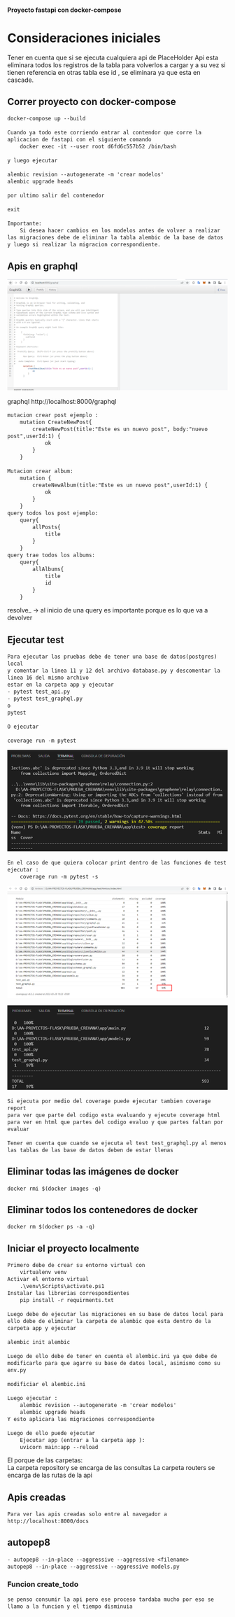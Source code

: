 #### Proyecto fastapi con docker-compose 


# Consideraciones iniciales
Tener en cuenta que si se ejecuta cualquiera api de PlaceHolder Api esta eliminara todos los registros de la tabla para volverlos a cargar
y a su vez si tienen referencia en otras tabla ese id , se eliminara ya que esta en cascade.


## Correr proyecto con docker-compose

    docker-compose up --build

    Cuando ya todo este corriendo entrar al contendor que corre la aplicacion de fastapi con el siguiente comando
        docker exec -it --user root d6fd6c557b52 /bin/bash

    y luego ejecutar

    alembic revision --autogenerate -m 'crear modelos'
    alembic upgrade heads

    por ultimo salir del contenedor

    exit
    
    Importante:
        Si desea hacer cambios en los modelos antes de volver a realizar las migraciones debe de eliminar la tabla alembic de la base de datos y luego si realizar la migracion correspondiente.
        
## Apis en graphql

![](imagenes/apis/graphql.PNG)

graphql
    http://localhost:8000/graphql
    
    mutacion crear post ejemplo :
        mutation CreateNewPost{
            createNewPost(title:"Este es un nuevo post", body:"nuevo post",userId:1) {
                ok
            }
        }
    
    Mutacion crear album:
        mutation {
            createNewAlbum(title:"Este es un nuevo post",userId:1) {
                ok
            }
        }
    query todos los post ejemplo:
        query{
            allPosts{
                title
            }
        }
    query trae todos los albums:           
        query{
            allAlbums{
                title
                id
            }
        }

resolve_ -> al inicio de una query es importante porque es lo que va a devolver

## Ejecutar test 
    
    Para ejecutar las pruebas debe de tener una base de datos(postgres) local
    y comentar la linea 11 y 12 del archivo database.py y descomentar la linea 16 del mismo archivo
    estar en la carpeta app y ejecutar
    - pytest test_api.py
    - pytest test_graphql.py
    o
    pytest

    O ejecutar

    coverage run -m pytest 
    
   ![](imagenes/test/probar_test.PNG)
    
    En el caso de que quiera colocar print dentro de las funciones de test ejecutar :
        coverage run -m pytest -s 
        
   ![](imagenes/test/index_del_coverage.png)
    
   ![](imagenes/test/porcentaje.PNG)
    
    
    Si ejecuta por medio del coverage puede ejecutar tambien coverage report
    para ver que parte del codigo esta evaluando y ejecute coverage html para ver en html que partes del codigo evaluo y que partes faltan por evaluar

    Tener en cuenta que cuando se ejecuta el test test_graphql.py al menos las tablas de las base de datos deben de estar llenas
    
## Eliminar todas las imágenes de docker
    docker rmi $(docker images -q)

## Eliminar todos los contenedores de docker
    docker rm $(docker ps -a -q)

## Iniciar el proyecto localmente

    Primero debe de crear su entorno virtual con
        virtualenv venv
    Activar el entorno virtual
        .\venv\Scripts\activate.ps1
    Instalar las librerias correspondientes
        pip install -r requirments.txt
    
    Luego debe de ejecutar las migraciones en su base de datos local para ello debe de eliminar la carpeta de alembic que esta dentro de la carpeta app y ejecutar
    
    alembic init alembic

    Luego de ello debe de tener en cuenta el alembic.ini ya que debe de modificarlo para que agarre su base de datos local, asimismo como su env.py

    modificiar el alembic.ini
    
    Luego ejecutar :
        alembic revision --autogenerate -m 'crear modelos'
        alembic upgrade heads
    Y esto aplicara las migraciones correspondiente

    Luego de ello puede ejecutar 
        Ejecutar app (entrar a la carpeta app ):
        uvicorn main:app --reload
    

El porque de las carpetas:   
    La carpeta repository se encarga de las consultas
    La carpeta routers se encarga de las rutas de la api

## Apis creadas

    Para ver las apis creadas solo entre al navegador a http://localhost:8000/docs


## autopep8
    - autopep8 --in-place --aggressive --aggressive <filename>
    autopep8 --in-place --aggressive --aggressive models.py

### Funcion create_todo 
    se penso consumir la api pero ese proceso tardaba mucho por eso se llamo a la funcion y el tiempo disminuia
